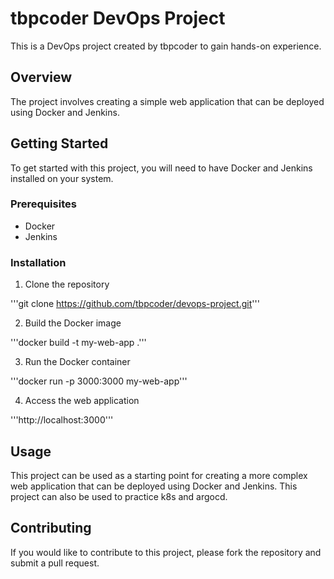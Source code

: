 # tbpcoder DevOps Project

This is a DevOps project created by tbpcoder to gain hands-on experience.

## Overview

The project involves creating a simple web application that can be deployed using Docker and Jenkins.

## Getting Started

To get started with this project, you will need to have Docker and Jenkins installed on your system.

### Prerequisites

- Docker
- Jenkins

### Installation

1. Clone the repository

'''git clone https://github.com/tbpcoder/devops-project.git'''

2. Build the Docker image

'''docker build -t my-web-app .'''

3. Run the Docker container

'''docker run -p 3000:3000 my-web-app'''

4. Access the web application

'''http://localhost:3000'''

## Usage

This project can be used as a starting point for creating a more complex web application that can be deployed using Docker and Jenkins.
This project can also be used to practice k8s and argocd.

## Contributing

If you would like to contribute to this project, please fork the repository and submit a pull request.
